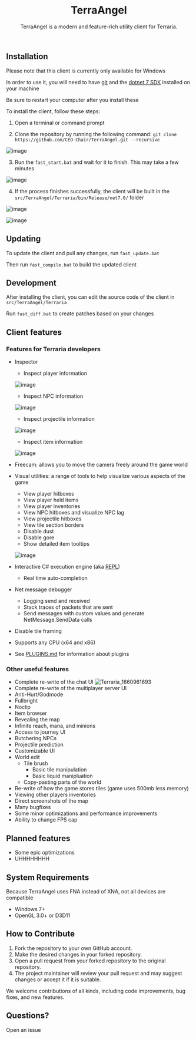
<h1 align="center">
TerraAngel
</h1>
<p align="center">
TerraAngel is a modern and feature-rich utility client for Terraria.
</p>
<br>

<h2>
Installation
</h2>

Please note that this client is currently only available for Windows

In order to use it, you will need to have [git](https://git-scm.com/download/win) and the [dotnet 7 SDK](https://dotnet.microsoft.com/en-us/download/dotnet/7.0) installed on your machine

Be sure to restart your computer after you install these

To install the client, follow these steps:

  1. Open a terminal or command prompt

  2. Clone the repository by running the following command: `git clone https://github.com/CEO-Chair/TerraAngel.git --recursive`

  ![image](https://user-images.githubusercontent.com/87276335/182042166-c967bcba-cd52-4372-ad75-3bc5faaac0ea.png)

  3. Run the `fast_start.bat` and wait for it to finish. This may take a few minutes

  ![image](https://user-images.githubusercontent.com/87276335/182042235-9ce87d19-61ee-4636-b3ab-eee0ccb0e428.png)

  4. If the process finishes successfully, the client will be built in the `src/TerraAngel/Terraria/bin/Release/net7.0/` folder

  ![image](https://user-images.githubusercontent.com/87276335/182298612-c9aa34a2-9df7-4047-9a4f-a465c95419a1.png)

  ![image](https://user-images.githubusercontent.com/87276335/182298616-e9e2299e-611c-4b7d-823e-b4d6ff828c42.png)

<h2>
Updating
</h2>

To update the client and pull any changes, run `fast_update.bat`

Then run `fast_compile.bat` to build the updated client

<h2>
Development
</h2>

After installing the client, you can edit the source code of the client in `src/TerraAngel/Terraria`

Run `fast_diff.bat` to create patches based on your changes

<h2>
Client features
</h2>

<h3>
Features for Terraria developers
</h3>

- Inspector
    - Inspect player information
    
    ![image](https://user-images.githubusercontent.com/87276335/227608993-092563ba-64f2-4102-9cbe-1c3723bf8e68.png)
    - Inspect NPC information
    
    ![image](https://user-images.githubusercontent.com/87276335/227608567-45571da7-b75a-4057-8fa8-a7501bcad51f.png)
    - Inspect projectile information
    
    ![image](https://user-images.githubusercontent.com/87276335/227608900-8a275a82-ee30-4352-b692-8d929bc270bf.png)
    - Inspect item information
    
    ![image](https://user-images.githubusercontent.com/87276335/227608459-e5c5bd79-1684-419b-84dd-a5d898b5e3c6.png)
    
- Freecam: allows you to move the camera freely around the game world
- Visual utilities: a range of tools to help visualize various aspects of the game
   - View player hitboxes
   - View player held items
   - View player inventories
   - View NPC hitboxes and visualize NPC lag
   - View projectile hitboxes
   - View tile section borders
   - Disable dust
   - Disable gore
   - Show detailed item tooltips

   ![image](https://user-images.githubusercontent.com/87276335/197304559-292de6a7-bed1-4cc9-a452-89d70e890981.png)
- Interactive C# execution engine (aka [REPL](https://en.wikipedia.org/wiki/Read%E2%80%93eval%E2%80%93print_loop))
  - Real time auto-completion
- Net message debugger
  - Logging send and received
  - Stack traces of packets that are sent
  - Send messages with custom values and generate NetMessage.SendData calls
- Disable tile framing
- Supports any CPU (x64 and x86)
- See [PLUGINS.md](/PLUGINS.md) for information about plugins

<h3>
Other useful features
</h3>

- Complete re-write of the chat UI
![Terraria_1660961693](https://user-images.githubusercontent.com/87276335/185725363-591a1d7b-a264-4a46-bfb2-96578c8ad6a3.gif)
- Complete re-write of the multiplayer server UI
- Anti-Hurt/Godmode
- Fullbright
- Noclip
- Item browser
- Revealing the map
- Infinite reach, mana, and minions
- Access to journey UI
- Butchering NPCs
- Projectile prediction
- Customizable UI
- World edit 
  - Tile brush
    - Basic tile manipulation
    - Basic liquid manipluation
  - Copy-pasting parts of the world
- Re-write of how the game stores tiles (game uses 500mb less memory)
- Viewing other players inventories
- Direct screenshots of the map
- Many bugfixes
- Some minor optimizations and performance improvements
- Ability to change FPS cap

<h2>
Planned features
</h2>

- Some epic optimizations
- UHHHHHHHH

<h2>
System Requirements
</h2>

Because TerraAngel uses FNA instead of XNA, not all devices are compatible

- Windows 7+
- OpenGL 3.0+ or D3D11

<h2>
How to Contribute
</h2>

  1. Fork the repository to your own GitHub account.
  2. Make the desired changes in your forked repository.
  3. Open a pull request from your forked repository to the original repository.
  4. The project maintainer will review your pull request and may suggest changes or accept it if it is suitable.

We welcome contributions of all kinds, including code improvements, bug fixes, and new features.

<h2>
Questions?
</h2>

Open an issue
